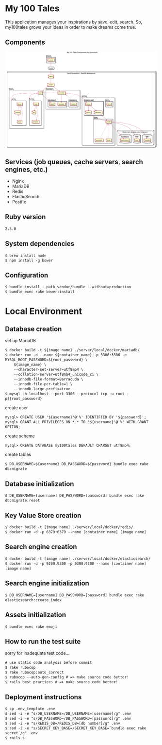 # My 100 Tales

This application manages your inspirations by save, edit, search.
So, my100tales grows your ideas in order to make dreams come true.

## Components

![Components](docs/components.png)

## Services (job queues, cache servers, search engines, etc.)

- Nginx
- MariaDB
- Redis
- ElasticSearch
- Postfix

## Ruby version

```
2.3.0
```

## System dependencies

```
$ brew install node
$ npm install -g bower
```

## Configuration

```
$ bundle install --path vendor/bundle --without=production
$ bundle exec rake bower:install
```

# Local Environment

## Database creation

set up MariaDB

```
$ docker build -t ${image_name} ./server/local/docker/mariadb/
$ docker run -d --name ${container_name} -p 3306:3306 -e MYSQL_ROOT_PASSWORD=${root_password} \
    ${image_name} \
    --character-set-server=utf8mb4 \
    --collation-server=utf8mb4_unicode_ci \
    --innodb-file-format=Barracuda \
    --innodb-file-per-table=1 \
    --innodb-large-prefix=true
$ mysql -h localhost --port 3306 --protocol tcp -u root -p${root_password}
```

create user

```
mysql> CREATE USER '${username}'@'%' IDENTIFIED BY '${password}';
mysql> GRANT ALL PRIVILEGES ON *.* TO '${username}'@'%' WITH GRANT OPTION;
```

create scheme

```
mysql> CREATE DATABASE my100tales DEFAULT CHARSET utf8mb4;
```

create tables

```
$ DB_USERNAME=${username} DB_PASSWORD=${password} bundle exec rake db:migrate
```

## Database initialization

```
$ DB_USERNAME=[username] DB_PASSWORD=[password] bundle exec rake db:migrate:reset
```

## Key Value Store creation

```
$ docker build -t [image name] ./server/local/docker/redis/
$ docker run -d -p 6379:6379 --name [container name] [image name]
```

## Search engine creation

```
$ docker build -t [image name] ./server/local/docker/elasticsearch/
$ docker run -d -p 9200:9200 -p 9300:9300 --name [container name] [image name]
```

## Search engine initialization

```
$ DB_USERNAME=[username] DB_PASSWORD=[password] bundle exec rake elasticsearch:create_index
```

## Assets initialization

```
$ bundle exec rake emoji
```

## How to run the test suite

sorry for inadequate test code...

```
# use static code analysis before commit
$ rake rubocop
$ rake rubocop:auto_correct
$ rubocop --auto-gen-config # => make source code better!
$ rails_best_practices # => make source code better!
```

## Deployment instructions

```
$ cp .env_template .env
$ sed -i -e "s/DB_USERNAME=/DB_USERNAME=[username]/g" .env
$ sed -i -e "s/DB_PASSWORD=/DB_PASSWORD=[password]/g" .env
$ sed -i -e "s/REDIS_DB=/REDIS_DB=[db number]/g" .env
$ sed -i -e "s/SECRET_KEY_BASE=/SECRET_KEY_BASE=`bundle exec rake secret`/g" .env
$ rails s
```

